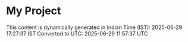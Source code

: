 # My Project

This content is dynamically generated in Indian Time (IST): 2025-06-29 17:27:37 IST
Converted to UTC: 2025-06-29 11:57:37 UTC
